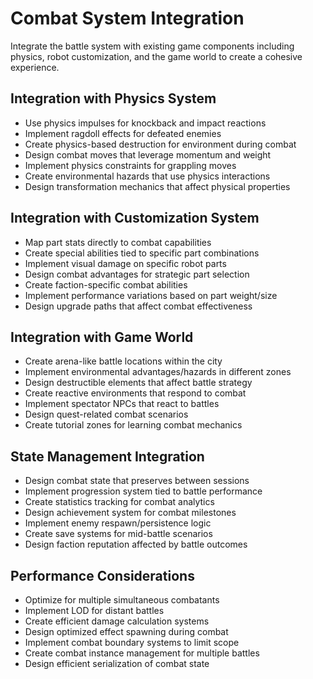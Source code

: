 # Combat System Integration

Integrate the battle system with existing game components including physics, robot customization, and the game world to create a cohesive experience.

## Integration with Physics System
- Use physics impulses for knockback and impact reactions
- Implement ragdoll effects for defeated enemies
- Create physics-based destruction for environment during combat
- Design combat moves that leverage momentum and weight
- Implement physics constraints for grappling moves
- Create environmental hazards that use physics interactions
- Design transformation mechanics that affect physical properties

## Integration with Customization System
- Map part stats directly to combat capabilities
- Create special abilities tied to specific part combinations
- Implement visual damage on specific robot parts
- Design combat advantages for strategic part selection
- Create faction-specific combat abilities
- Implement performance variations based on part weight/size
- Design upgrade paths that affect combat effectiveness

## Integration with Game World
- Create arena-like battle locations within the city
- Implement environmental advantages/hazards in different zones
- Design destructible elements that affect battle strategy
- Create reactive environments that respond to combat
- Implement spectator NPCs that react to battles
- Design quest-related combat scenarios
- Create tutorial zones for learning combat mechanics

## State Management Integration
- Design combat state that preserves between sessions
- Implement progression system tied to battle performance
- Create statistics tracking for combat analytics
- Design achievement system for combat milestones
- Implement enemy respawn/persistence logic
- Create save systems for mid-battle scenarios
- Design faction reputation affected by battle outcomes

## Performance Considerations
- Optimize for multiple simultaneous combatants
- Implement LOD for distant battles
- Create efficient damage calculation systems
- Design optimized effect spawning during combat
- Implement combat boundary systems to limit scope
- Create combat instance management for multiple battles
- Design efficient serialization of combat state